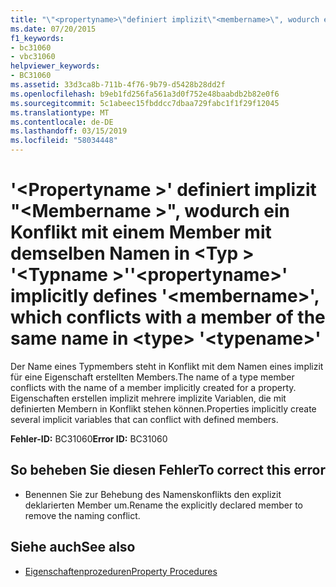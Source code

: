 ```yaml
---
title: "\"<propertyname>\"definiert implizit\"<membername>\", wodurch ein Konflikt mit einem Member mit demselben Namen in <type> \"<typename>\""
ms.date: 07/20/2015
f1_keywords:
- bc31060
- vbc31060
helpviewer_keywords:
- BC31060
ms.assetid: 33d3ca8b-711b-4f76-9b79-d5428b28dd2f
ms.openlocfilehash: b9eb1fd256fa561a3d0f752e48baabdb2b82e0f6
ms.sourcegitcommit: 5c1abeec15fbddcc7dbaa729fabc1f1f29f12045
ms.translationtype: MT
ms.contentlocale: de-DE
ms.lasthandoff: 03/15/2019
ms.locfileid: "58034448"
---
```

# <a name="propertyname-implicitly-defines-membername-which-conflicts-with-a-member-of-the-same-name-in-type-typename"></a><span data-ttu-id="5ae4c-102">'\<Propertyname >' definiert implizit "\<Membername >", wodurch ein Konflikt mit einem Member mit demselben Namen in \<Typ > '\<Typname >'</span><span class="sxs-lookup"><span data-stu-id="5ae4c-102">'\<propertyname>' implicitly defines '\<membername>', which conflicts with a member of the same name in \<type> '\<typename>'</span></span>
<span data-ttu-id="5ae4c-103">Der Name eines Typmembers steht in Konflikt mit dem Namen eines implizit für eine Eigenschaft erstellten Members.</span><span class="sxs-lookup"><span data-stu-id="5ae4c-103">The name of a type member conflicts with the name of a member implicitly created for a property.</span></span> <span data-ttu-id="5ae4c-104">Eigenschaften erstellen implizit mehrere implizite Variablen, die mit definierten Membern in Konflikt stehen können.</span><span class="sxs-lookup"><span data-stu-id="5ae4c-104">Properties implicitly create several implicit variables that can conflict with defined members.</span></span>  
  
 <span data-ttu-id="5ae4c-105">**Fehler-ID:** BC31060</span><span class="sxs-lookup"><span data-stu-id="5ae4c-105">**Error ID:** BC31060</span></span>  
  
## <a name="to-correct-this-error"></a><span data-ttu-id="5ae4c-106">So beheben Sie diesen Fehler</span><span class="sxs-lookup"><span data-stu-id="5ae4c-106">To correct this error</span></span>  
  
-   <span data-ttu-id="5ae4c-107">Benennen Sie zur Behebung des Namenskonflikts den explizit deklarierten Member um.</span><span class="sxs-lookup"><span data-stu-id="5ae4c-107">Rename the explicitly declared member to remove the naming conflict.</span></span>  
  
## <a name="see-also"></a><span data-ttu-id="5ae4c-108">Siehe auch</span><span class="sxs-lookup"><span data-stu-id="5ae4c-108">See also</span></span>

- [<span data-ttu-id="5ae4c-109">Eigenschaftenprozeduren</span><span class="sxs-lookup"><span data-stu-id="5ae4c-109">Property Procedures</span></span>](../../visual-basic/programming-guide/language-features/procedures/property-procedures.md)
